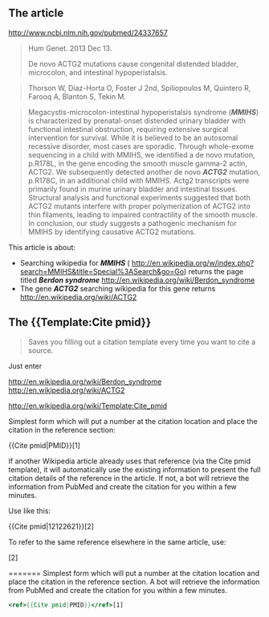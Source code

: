 ## The article

http://www.ncbi.nlm.nih.gov/pubmed/24337657


> Hum Genet. 2013 Dec 13.
> 
> De novo ACTG2 mutations cause congenital distended bladder, microcolon, and intestinal hypoperistalsis.

> Thorson W, Diaz-Horta O, Foster J 2nd, Spiliopoulos M, Quintero R, Farooq A, Blanton S, Tekin M.

> Megacystis-microcolon-intestinal hypoperistalsis syndrome (***MMIHS***) is characterized by prenatal-onset distended urinary bladder with functional intestinal obstruction, requiring extensive surgical intervention for survival. While it is believed to be an autosomal recessive disorder, most cases are sporadic. Through whole-exome sequencing in a child with MMIHS, we identified a de novo mutation, p.R178L, in the gene encoding the smooth muscle gamma-2 actin,  ACTG2. We subsequently detected another de novo ***ACTG2*** mutation, p.R178C, in an additional child with MMIHS. Actg2 transcripts were primarily found in murine urinary bladder and intestinal tissues. Structural analysis and functional experiments suggested that both ACTG2 mutants interfere with proper polymerization of ACTG2 into thin filaments, leading to impaired contractility of the smooth muscle. In conclusion, our study suggests a pathogenic mechanism for MMIHS by identifying causative ACTG2 mutations.

This article is about:

* Searching wikipedia for ***MMIHS*** ( http://en.wikipedia.org/w/index.php?search=MMIHS&title=Special%3ASearch&go=Go)  returns the page titled ***Berdon syndrome*** http://en.wikipedia.org/wiki/Berdon_syndrome
* The gene ***ACTG2*** searching wikipedia for this gene returns http://en.wikipedia.org/wiki/ACTG2



## The {{Template:Cite pmid}}

> Saves you filling out a citation template every time you want to cite a source.

Just enter 


http://en.wikipedia.org/wiki/Berdon_syndrome
http://en.wikipedia.org/wiki/ACTG2

http://en.wikipedia.org/wiki/Template:Cite_pmid


Simplest form which will put a number at the citation location and place the citation in the reference section:

<ref>{{Cite pmid|PMID}}</ref>[1]

If another Wikipedia article already uses that reference (via the Cite pmid template), it will automatically use the existing information to present the full citation details of the reference in the article. If not, a bot will retrieve the information from PubMed and create the citation for you within a few minutes.

Use like this:

<ref name="Example2006">{{Cite pmid|12122621}}</ref>[2]

To refer to the same reference elsewhere in the same article, use:

<ref name="Example2006" />[2]


=======
Simplest form which will put a number at the citation location and place the citation in the reference section. A bot will retrieve the information from PubMed and create the citation for you within a few minutes.
```mediawiki
<ref>{{Cite pmid|PMID}}</ref>[1]
```
